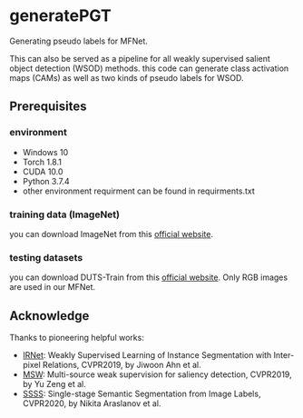 # generatePGT
Generating pseudo labels for MFNet.

This can also be served as a pipeline for all weakly supervised salient object detection (WSOD) methods. this code can generate class activation maps (CAMs) as well as two kinds of pseudo labels for WSOD.

## Prerequisites
### environment
  - Windows 10
  - Torch 1.8.1
  - CUDA 10.0
  - Python 3.7.4
  - other environment requirment can be found in requirments.txt 

### training data (ImageNet)
you can download ImageNet from this [official website](https://image-net.org/).

### testing datasets
you can download DUTS-Train from this [official website](http://saliencydetection.net/duts/). Only RGB images are used in our MFNet.

## Acknowledge
Thanks to pioneering helpful works:

  - [IRNet](https://github.com/jiwoon-ahn/irn):  Weakly Supervised Learning of Instance Segmentation with Inter-pixel Relations, CVPR2019, by Jiwoon Ahn et al.
  - [MSW](https://github.com/zengxianyu/mws/tree/new):  Multi-source weak supervision for saliency detection, CVPR2019, by Yu Zeng et al.
  - [SSSS](https://github.com/visinf/1-stage-wseg):  Single-stage Semantic Segmentation from Image Labels, CVPR2020, by Nikita Araslanov et al.
